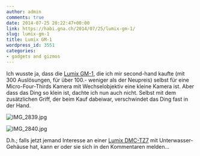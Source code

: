 ```yaml
---
author: admin
comments: true
date: 2014-07-25 20:22:47+00:00
link: https://habi.gna.ch/2014/07/25/lumix-gm-1/
slug: lumix-gm-1
title: Lumix GM-1
wordpress_id: 3551
categories:
- gadgets and gizmos
---
```


Ich wusste ja, dass die [Lumix GM-1](http://www.dpreview.com/reviews/panasonic-lumix-dmc-gm1), die ich mir second-hand kaufte (mit 300 Auslösungen, für über 100.- weniger als der Neupreis) selbst für eine Micro-Four-Thirds Kamera mit Wechselobjektiv eine kleine Kamera ist.
Aber dass das Ding so klein ist, dachte ich nun auch nicht.
Selbst mit dem zusätzlichen Griff, der beim Kauf dabeiwar, verschwindet das Ding fast in der Hand.

![IMG_2839.jpg](https://habi.gna.ch/wp-content/uploads/2014/07/IMG_2839.jpg)

![IMG_2840.jpg](https://habi.gna.ch/wp-content/uploads/2014/07/IMG_2840.jpg)

D.h.; falls jetzt jemand Interesse an einer [Lumix DMC-TZ7](http://www.amazon.com/Panasonic-DMC-ZS3-Digital-Stabilized-Black/dp/B001QFZMCO) mit Unterwasser-Gehäuse hat, kann er oder sie sich in den Kommentaren melden...
